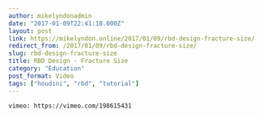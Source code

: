 ```yaml
---
author: mikelyndonadmin
date: "2017-01-09T22:41:18.000Z"
layout: post
link: https://mikelyndon.online/2017/01/09/rbd-design-fracture-size/
redirect_from: /2017/01/09/rbd-design-fracture-size/
slug: rbd-design-fracture-size
title: RBD Design - Fracture Size
category: "Education"
post_format: Video
tags: ["houdini", "rbd", "tutorial"]
---
```


`vimeo: https://vimeo.com/198615431`
